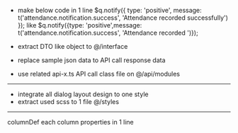- make below code in 1 line 
$q.notify({
      type: 'positive',
      message: t('attendance.notification.success', 'Attendance recorded successfully')
    });
like 
$q.notify({type: 'positive',message: t('attendance.notification.success', 'Attendance recorded ')});

- extract DTO like object to @/interface
- replace sample json data to API call response data 
- use related api-x.ts API call class file on @/api/modules 

---  

- integrate all dialog layout design to one style 
- extract used scss to 1 file @/styles

--- 
columnDef each column properties in 1 line 
